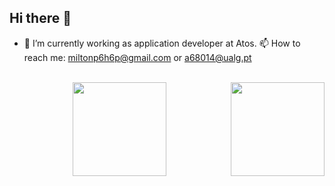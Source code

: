 ## Hi there 👋

- 🔭 I’m currently working as application developer at Atos. 
📫 How to reach me: miltonp6h6p@gmail.com or a68014@ualg.pt
<br> 

<div align="center">
  <a href="https://github.com/Miltonp6h6p">
  <img height="150em" src="https://github-readme-stats.vercel.app/api?username=Miltonp6h6p&show_icons=true&theme=discord_old_blurple&include_all_commits=true&count_private=true"/>
  <img align="right" height="150em" src="https://github-readme-stats.vercel.app/api/top-langs/?username=Miltonp6h6p&layout=compact&langs_count=7&theme=discord_old_blurple"/>
</div>
   
<!-- 
Icons
<div style="display: inline_block"><br>
  <img align="center" alt="Js" height="30" width="40" src="https://raw.githubusercontent.com/devicons/devicon/master/icons/javascript/javascript-plain.svg">
  <img align="center" alt="HTML" height="30" width="40" src="https://raw.githubusercontent.com/devicons/devicon/master/icons/html5/html5-original.svg">
  <img align="center" alt="CSS" height="30" width="40" src="https://raw.githubusercontent.com/devicons/devicon/master/icons/css3/css3-original.svg">
  <img align="center" alt="CSS" height="30" width="40" src="https://raw.githubusercontent.com/devicons/devicon/master/icons/css3/css3-original.svg">
  <img align="center" alt="Rafa-Python" height="30" width="40" src="https://raw.githubusercontent.com/devicons/devicon/master/icons/python/python-original.svg">
</div> -->

<!--
**Miltonp6h6p/Miltonp6h6p** is a ✨ _special_ ✨ repository because its `README.md` (this file) appears on your GitHub profile.

Here are some ideas to get you started:

- 🔭 I’m currently working on ...
- 🌱 I’m currently learning ...
- 👯 I’m looking to collaborate on ...
- 🤔 I’m looking for help with ...
- 💬 Ask me about ...
- 📫 How to reach me: ...
- 😄 Pronouns: ...
- ⚡ Fun fact: ...
-->
